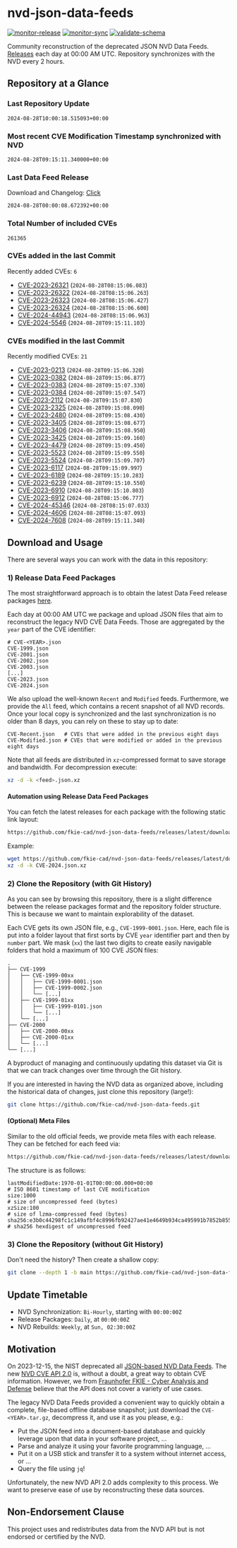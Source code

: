 # nvd-json-data-feeds

[![monitor-release](https://github.com/fkie-cad/nvd-json-data-feeds/actions/workflows/monitor_release.yml/badge.svg)](https://github.com/fkie-cad/nvd-json-data-feeds/actions/workflows/monitor_release.yml)
[![monitor-sync](https://github.com/fkie-cad/nvd-json-data-feeds/actions/workflows/monitor_sync.yml/badge.svg)](https://github.com/fkie-cad/nvd-json-data-feeds/actions/workflows/monitor_sync.yml)
[![validate-schema](https://github.com/fkie-cad/nvd-json-data-feeds/actions/workflows/validate_schema.yml/badge.svg)](https://github.com/fkie-cad/nvd-json-data-feeds/actions/workflows/validate_schema.yml)

Community reconstruction of the deprecated JSON NVD Data Feeds.
[Releases](https://github.com/fkie-cad/nvd-json-data-feeds/releases/latest) each day at 00:00 AM UTC.
Repository synchronizes with the NVD every 2 hours.

## Repository at a Glance

### Last Repository Update

```plain
2024-08-28T10:00:18.515093+00:00
```

### Most recent CVE Modification Timestamp synchronized with NVD

```plain
2024-08-28T09:15:11.340000+00:00
```

### Last Data Feed Release

Download and Changelog: [Click](https://github.com/fkie-cad/nvd-json-data-feeds/releases/latest)

```plain
2024-08-28T00:00:08.672392+00:00
```

### Total Number of included CVEs

```plain
261365
```

### CVEs added in the last Commit

Recently added CVEs: `6`

- [CVE-2023-26321](CVE-2023/CVE-2023-263xx/CVE-2023-26321.json) (`2024-08-28T08:15:06.083`)
- [CVE-2023-26322](CVE-2023/CVE-2023-263xx/CVE-2023-26322.json) (`2024-08-28T08:15:06.263`)
- [CVE-2023-26323](CVE-2023/CVE-2023-263xx/CVE-2023-26323.json) (`2024-08-28T08:15:06.427`)
- [CVE-2023-26324](CVE-2023/CVE-2023-263xx/CVE-2023-26324.json) (`2024-08-28T08:15:06.600`)
- [CVE-2024-44943](CVE-2024/CVE-2024-449xx/CVE-2024-44943.json) (`2024-08-28T08:15:06.963`)
- [CVE-2024-5546](CVE-2024/CVE-2024-55xx/CVE-2024-5546.json) (`2024-08-28T09:15:11.103`)


### CVEs modified in the last Commit

Recently modified CVEs: `21`

- [CVE-2023-0213](CVE-2023/CVE-2023-02xx/CVE-2023-0213.json) (`2024-08-28T09:15:06.320`)
- [CVE-2023-0382](CVE-2023/CVE-2023-03xx/CVE-2023-0382.json) (`2024-08-28T09:15:06.877`)
- [CVE-2023-0383](CVE-2023/CVE-2023-03xx/CVE-2023-0383.json) (`2024-08-28T09:15:07.330`)
- [CVE-2023-0384](CVE-2023/CVE-2023-03xx/CVE-2023-0384.json) (`2024-08-28T09:15:07.547`)
- [CVE-2023-2112](CVE-2023/CVE-2023-21xx/CVE-2023-2112.json) (`2024-08-28T09:15:07.830`)
- [CVE-2023-2325](CVE-2023/CVE-2023-23xx/CVE-2023-2325.json) (`2024-08-28T09:15:08.090`)
- [CVE-2023-2480](CVE-2023/CVE-2023-24xx/CVE-2023-2480.json) (`2024-08-28T09:15:08.430`)
- [CVE-2023-3405](CVE-2023/CVE-2023-34xx/CVE-2023-3405.json) (`2024-08-28T09:15:08.677`)
- [CVE-2023-3406](CVE-2023/CVE-2023-34xx/CVE-2023-3406.json) (`2024-08-28T09:15:08.950`)
- [CVE-2023-3425](CVE-2023/CVE-2023-34xx/CVE-2023-3425.json) (`2024-08-28T09:15:09.160`)
- [CVE-2023-4479](CVE-2023/CVE-2023-44xx/CVE-2023-4479.json) (`2024-08-28T09:15:09.450`)
- [CVE-2023-5523](CVE-2023/CVE-2023-55xx/CVE-2023-5523.json) (`2024-08-28T09:15:09.550`)
- [CVE-2023-5524](CVE-2023/CVE-2023-55xx/CVE-2023-5524.json) (`2024-08-28T09:15:09.707`)
- [CVE-2023-6117](CVE-2023/CVE-2023-61xx/CVE-2023-6117.json) (`2024-08-28T09:15:09.997`)
- [CVE-2023-6189](CVE-2023/CVE-2023-61xx/CVE-2023-6189.json) (`2024-08-28T09:15:10.283`)
- [CVE-2023-6239](CVE-2023/CVE-2023-62xx/CVE-2023-6239.json) (`2024-08-28T09:15:10.550`)
- [CVE-2023-6910](CVE-2023/CVE-2023-69xx/CVE-2023-6910.json) (`2024-08-28T09:15:10.803`)
- [CVE-2023-6912](CVE-2023/CVE-2023-69xx/CVE-2023-6912.json) (`2024-08-28T08:15:06.777`)
- [CVE-2024-45346](CVE-2024/CVE-2024-453xx/CVE-2024-45346.json) (`2024-08-28T08:15:07.033`)
- [CVE-2024-4606](CVE-2024/CVE-2024-46xx/CVE-2024-4606.json) (`2024-08-28T08:15:07.093`)
- [CVE-2024-7608](CVE-2024/CVE-2024-76xx/CVE-2024-7608.json) (`2024-08-28T09:15:11.340`)


## Download and Usage

There are several ways you can work with the data in this repository:

### 1) Release Data Feed Packages

The most straightforward approach is to obtain the latest Data Feed release packages [here](https://github.com/fkie-cad/nvd-json-data-feeds/releases/latest).

Each day at 00:00 AM UTC we package and upload JSON files that aim to reconstruct the legacy NVD CVE Data Feeds.
Those are aggregated by the `year` part of the CVE identifier:

```
# CVE-<YEAR>.json
CVE-1999.json
CVE-2001.json
CVE-2002.json
CVE-2003.json
[...]
CVE-2023.json
CVE-2024.json
```

We also upload the well-known `Recent` and `Modified` feeds.
Furthermore, we provide the `All` feed, which contains a recent snapshot of all NVD records.
Once your local copy is synchronized and the last synchronization is no older than 8 days, you can rely on these to stay up to date:

```plain
CVE-Recent.json   # CVEs that were added in the previous eight days
CVE-Modified.json # CVEs that were modified or added in the previous eight days
```

Note that all feeds are distributed in `xz`-compressed format to save storage and bandwidth.
For decompression execute:

```sh
xz -d -k <feed>.json.xz
```

#### Automation using Release Data Feed Packages

You can fetch the latest releases for each package with the following static link layout:

```sh
https://github.com/fkie-cad/nvd-json-data-feeds/releases/latest/download/CVE-<YEAR>.json.xz
```

Example:

```sh
wget https://github.com/fkie-cad/nvd-json-data-feeds/releases/latest/download/CVE-2024.json.xz
xz -d -k CVE-2024.json.xz
```

### 2) Clone the Repository (with Git History)

As you can see by browsing this repository, there is a slight difference between the release packages format and the repository folder structure.
This is because we want to maintain explorability of the dataset.

Each CVE gets its own JSON file, e.g., `CVE-1999-0001.json`.
Here, each file is put into a folder layout that first sorts by CVE `year` identifier part and then by `number` part.
We mask (`xx`) the last two digits to create easily navigable folders that hold a maximum of 100 CVE JSON files:

```plain
.
├── CVE-1999
│   ├── CVE-1999-00xx
│   │   ├── CVE-1999-0001.json
│   │   ├── CVE-1999-0002.json
│   │   └── [...]
│   ├── CVE-1999-01xx
│   │   ├── CVE-1999-0101.json
│   │   └── [...]
│   └── [...]
├── CVE-2000
│   ├── CVE-2000-00xx
│   ├── CVE-2000-01xx
│   └── [...]
└── [...]
```

A byproduct of managing and continuously updating this dataset via Git is that we can track changes over time through the Git history.

If you are interested in having the NVD data as organized above, including the historical data of changes, just clone this repository (large!):

```sh
git clone https://github.com/fkie-cad/nvd-json-data-feeds.git
```

#### (Optional) Meta Files

Similar to the old official feeds, we provide meta files with each release. They can be fetched for each feed via:

```sh
https://github.com/fkie-cad/nvd-json-data-feeds/releases/latest/download/CVE-<YEAR>.meta
```

The structure is as follows:

```plain
lastModifiedDate:1970-01-01T00:00:00.000+00:00                          # ISO 8601 timestamp of last CVE modification
size:1000                                                               # size of uncompressed feed (bytes)
xzSize:100                                                              # size of lzma-compressed feed (bytes)
sha256:e3b0c44298fc1c149afbf4c8996fb92427ae41e4649b934ca495991b7852b855 # sha256 hexdigest of uncompressed feed
```

### 3) Clone the Repository (without Git History)

Don't need the history? Then create a shallow copy:

```sh
git clone --depth 1 -b main https://github.com/fkie-cad/nvd-json-data-feeds.git
```


## Update Timetable

* NVD Synchronization: `Bi-Hourly`, starting with `00:00:00Z`
* Release Packages: `Daily`, at `00:00:00Z`
* NVD Rebuilds: `Weekly`, at `Sun, 02:30:00Z`


## Motivation

On 2023-12-15, the NIST deprecated all [JSON-based NVD Data Feeds](https://nvd.nist.gov/vuln/data-feeds#divRetirementBanner-1).
The new [NVD CVE API 2.0](https://nvd.nist.gov/developers/vulnerabilities) is, without a doubt, a great way to obtain CVE information.
However, we from [Fraunhofer FKIE - Cyber Analysis and Defense](https://www.fkie.fraunhofer.de/en/departments/cad.html) believe that the API does not cover a variety of use cases.

The legacy NVD Data Feeds provided a convenient way to quickly obtain a complete, file-based offline database snapshot; just download the `CVE-<YEAR>.tar.gz`, decompress it, and use it as you please, e.g.:

- Put the JSON feed into a document-based database and quickly leverage upon that data in your software project, ...
- Parse and analyze it using your favorite programming language, ...
- Put it on a USB stick and transfer it to a system without internet access, or ...
- Query the file using `jq`!

Unfortunately, the new NVD API 2.0 adds complexity to this process.
We want to preserve ease of use by reconstructing these data sources.

## Non-Endorsement Clause

This project uses and redistributes data from the NVD API but is not endorsed or certified by the NVD.